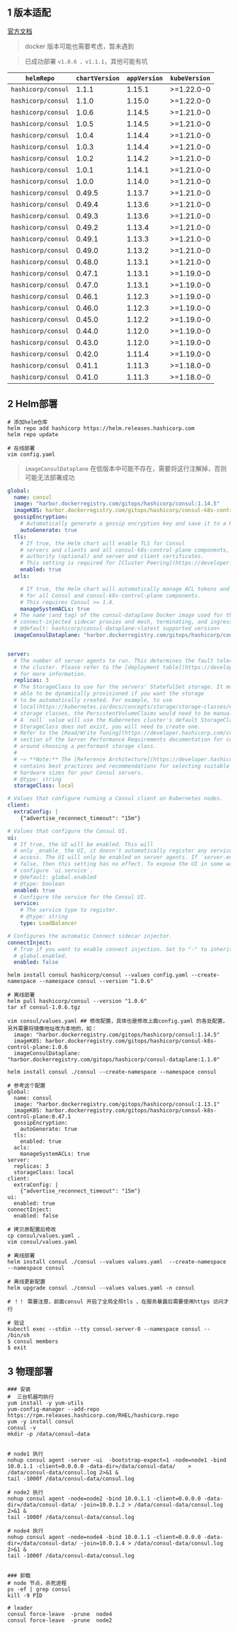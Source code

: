 ## 1 版本适配

[官方文档](https://developer.hashicorp.com/consul/tutorials/kubernetes/kubernetes-deployment-guide#configure-kubernetes-secrets)


> docker 版本可能也需要考虑，暂未遇到

>已成功部署 `v1.0.6 、v1.1.1`，其他可能有坑

| `helmRepo`         | `chartVersion` | `appVersion` | `kubeVersion` |
|--------------------|----------------|--------------|---------------|
| `hashicorp/consul` | 1.1.1          | 1.15.1       | >=1.22.0-0    |
| `hashicorp/consul` | 1.1.0          | 1.15.0       | >=1.22.0-0    |
| `hashicorp/consul` | 1.0.6          | 1.14.5       | >=1.21.0-0    |
| `hashicorp/consul` | 1.0.5          | 1.14.5       | >=1.21.0-0    |
| `hashicorp/consul` | 1.0.4          | 1.14.4       | >=1.21.0-0    |
| `hashicorp/consul` | 1.0.3          | 1.14.4       | >=1.21.0-0    |
| `hashicorp/consul` | 1.0.2          | 1.14.2       | >=1.21.0-0    |
| `hashicorp/consul` | 1.0.1          | 1.14.1       | >=1.21.0-0    |
| `hashicorp/consul` | 1.0.0          | 1.14.0       | >=1.21.0-0    |
| `hashicorp/consul` | 0.49.5         | 1.13.7       | >=1.21.0-0    |
| `hashicorp/consul` | 0.49.4         | 1.13.6       | >=1.21.0-0    |
| `hashicorp/consul` | 0.49.3         | 1.13.6       | >=1.21.0-0    |
| `hashicorp/consul` | 0.49.2         | 1.13.4       | >=1.21.0-0    |
| `hashicorp/consul` | 0.49.1         | 1.13.3       | >=1.21.0-0    |
| `hashicorp/consul` | 0.49.0         | 1.13.2       | >=1.21.0-0    |
| `hashicorp/consul` | 0.48.0         | 1.13.1       | >=1.21.0-0    |
| `hashicorp/consul` | 0.47.1         | 1.13.1       | >=1.19.0-0    |
| `hashicorp/consul` | 0.47.0         | 1.13.1       | >=1.19.0-0    |
| `hashicorp/consul` | 0.46.1         | 1.12.3       | >=1.19.0-0    |
| `hashicorp/consul` | 0.46.0         | 1.12.3       | >=1.19.0-0    |
| `hashicorp/consul` | 0.45.0         | 1.12.2       | >=1.19.0-0    |
| `hashicorp/consul` | 0.44.0         | 1.12.0       | >=1.19.0-0    |
| `hashicorp/consul` | 0.43.0         | 1.12.0       | >=1.19.0-0    |
| `hashicorp/consul` | 0.42.0         | 1.11.4       | >=1.19.0-0    |
| `hashicorp/consul` | 0.41.1         | 1.11.3       | >=1.18.0-0    |
| `hashicorp/consul` | 0.41.0         | 1.11.3       | >=1.18.0-0    |



## 2 Helm部署

```shell
# 添加helm仓库
helm repo add hashicorp https://helm.releases.hashicorp.com
helm repo update

# 在线部署
vim config.yaml
```

>`imageConsulDataplane`  在低版本中可能不存在，需要将这行注解掉，否则可能无法部署成功

```yaml
global:
  name: consul
  image: "harbor.dockerregistry.com/gitops/hashicorp/consul:1.14.5"
  imageK8S: harbor.dockerregistry.com/gitops/hashicorp/consul-k8s-control-plane:1.0.6
  gossipEncryption:
    # Automatically generate a gossip encryption key and save it to a Kubernetes or Vault secret.
    autoGenerate: true
  tls:
    # If true, the Helm chart will enable TLS for Consul
    # servers and clients and all consul-k8s-control-plane components, as well as generate certificate
    # authority (optional) and server and client certificates.
    # This setting is required for [Cluster Peering](https://developer.hashicorp.com/consul/docs/connect/cluster-peering/k8s).
    enabled: true
  acls:

    # If true, the Helm chart will automatically manage ACL tokens and policies
    # for all Consul and consul-k8s-control-plane components.
    # This requires Consul >= 1.4.
    manageSystemACLs: true
  # The name (and tag) of the consul-dataplane Docker image used for the
  # connect-injected sidecar proxies and mesh, terminating, and ingress gateways.
  # @default: hashicorp/consul-dataplane:<latest supported version>
  imageConsulDataplane: "harbor.dockerregistry.com/gitops/hashicorp/consul-dataplane:1.1.0"


server:
  # The number of server agents to run. This determines the fault tolerance of
  # the cluster. Please refer to the [deployment table](https://developer.hashicorp.com/consul/docs/architecture/consensus#deployment-table)
  # for more information.
  replicas: 3
  # The StorageClass to use for the servers' StatefulSet storage. It must be
  # able to be dynamically provisioned if you want the storage
  # to be automatically created. For example, to use
  # local(https://kubernetes.io/docs/concepts/storage/storage-classes/#local)
  # storage classes, the PersistentVolumeClaims would need to be manually created.
  # A `null` value will use the Kubernetes cluster's default StorageClass. If a default
  # StorageClass does not exist, you will need to create one.
  # Refer to the [Read/Write Tuning](https://developer.hashicorp.com/consul/docs/install/performance#read-write-tuning)
  # section of the Server Performance Requirements documentation for considerations
  # around choosing a performant storage class.
  #
  # ~> **Note:** The [Reference Architecture](https://developer.hashicorp.com/consul/tutorials/production-deploy/reference-architecture#hardware-sizing-for-consul-servers)
  # contains best practices and recommendations for selecting suitable
  # hardware sizes for your Consul servers.
  # @type: string
  storageClass: local

# Values that configure running a Consul client on Kubernetes nodes.
client:
  extraConfig: |
    {"advertise_reconnect_timeout": "15m"}

# Values that configure the Consul UI.
ui:
  # If true, the UI will be enabled. This will
  # only _enable_ the UI, it doesn't automatically register any service for external
  # access. The UI will only be enabled on server agents. If `server.enabled` is
  # false, then this setting has no effect. To expose the UI in some way, you must
  # configure `ui.service`.
  # @default: global.enabled
  # @type: boolean
  enabled: true
  # Configure the service for the Consul UI.
  service:
    # The service type to register.
    # @type: string
    type: LoadBalancer

# Configures the automatic Connect sidecar injector.
connectInject:
  # True if you want to enable connect injection. Set to "-" to inherit from
  # global.enabled.
  enabled: false
```

```shell
helm install consul hashicorp/consul --values config.yaml --create-namespace --namespace consul --version "1.0.6"

# 离线部署
helm pull hashicorp/consul --version "1.0.6"
tar xf consul-1.0.6.tgz

vim consul/values.yaml ## 修改配置，具体也是修改上面config.yaml 的各处配置，另外需要将镜像地址改为本地的，如：
  image: "harbor.dockerregistry.com/gitops/hashicorp/consul:1.14.5"
  imageK8S: harbor.dockerregistry.com/gitops/hashicorp/consul-k8s-control-plane:1.0.6
  imageConsulDataplane: "harbor.dockerregistry.com/gitops/hashicorp/consul-dataplane:1.1.0"

helm install consul ./consul --create-namespace --namespace consul

# 参考这个配置
global:
  name: consul
  image: "harbor.dockerregistry.com/gitops/hashicorp/consul:1.13.1"
  imageK8S: harbor.dockerregistry.com/gitops/hashicorp/consul-k8s-control-plane:0.47.1
  gossipEncryption:
    autoGenerate: true
  tls:
    enabled: true
  acls:
    manageSystemACLs: true
server:
  replicas: 3
  storageClass: local
client:
  extraConfig: |
    {"advertise_reconnect_timeout": "15m"}
ui:
  enabled: true
connectInject:
  enabled: false

# 拷贝原配置后修改
cp consul/values.yaml .
vim consul/values.yaml

# 离线部署
helm install consul ./consul --values values.yaml  --create-namespace --namespace consul

# 离线更新配置
helm upgrade consul ./consul --values values.yaml -n consul

# ！！ 需要注意，前面consul 开启了全局全局tls ，在服务暴露后需要使用https 访问才行

# 验证
kubectl exec --stdin --tty consul-server-0 --namespace consul -- /bin/sh
$ consul members
$ exit

```



## 3 物理部署

```shell
### 安装
#  三台机器均执行
yum install -y yum-utils
yum-config-manager --add-repo https://rpm.releases.hashicorp.com/RHEL/hashicorp.repo
yum -y install consul
consul -v
mkdir -p /data/consul-data


# node1 执行
nohup consul agent -server -ui  -bootstrap-expect=1 -node=node1 -bind 10.0.1.1 -client=0.0.0.0 -data-dir=/data/consul-data/    > /data/consul-data/consul.log 2>&1 & 
tail -1000f /data/consul-data/consul.log

# node2 执行
nohup consul agent -node=node2 -bind 10.0.1.1 -client=0.0.0.0 -data-dir=/data/consul-data/ -join=10.0.1.2 > /data/consul-data/consul.log 2>&1 &
tail -1000f /data/consul-data/consul.log

# node4 执行
nohup consul agent -node=node4 -bind 10.0.1.1 -client=0.0.0.0 -data-dir=/data/consul-data/ -join=10.0.1.4 > /data/consul-data/consul.log 2>&1 &
tail -1000f /data/consul-data/consul.log


### 卸载
# node 节点，杀死进程
ps -ef | grep consul
kill -9 PID

# leader
consul force-leave  -prune  node4
consul force-leave  -prune  node2
```